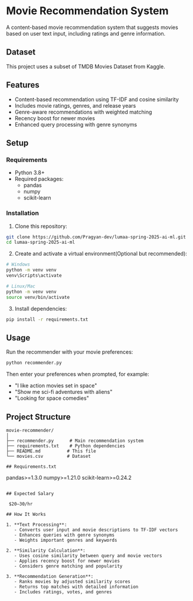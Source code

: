 # Movie Recommendation System

A content-based movie recommendation system that suggests movies based on user text input, including ratings and genre information.

## Dataset

This project uses a subset of TMDB Movies Dataset from Kaggle.


## Features

- Content-based recommendation using TF-IDF and cosine similarity
- Includes movie ratings, genres, and release years
- Genre-aware recommendations with weighted matching
- Recency boost for newer movies
- Enhanced query processing with genre synonyms

## Setup

### Requirements

- Python 3.8+
- Required packages:
  - pandas
  - numpy
  - scikit-learn

### Installation

1. Clone this repository:
```bash
git clone https://github.com/Pragyan-dev/lumaa-spring-2025-ai-ml.git
cd lumaa-spring-2025-ai-ml
```

2. Create and activate a virtual environment(Optional but recommended):
```bash
# Windows
python -m venv venv
venv\Scripts\activate

# Linux/Mac
python -m venv venv
source venv/bin/activate
```

3. Install dependencies:
```bash
pip install -r requirements.txt
```

## Usage

Run the recommender with your movie preferences:
```bash
python recommender.py
```

Then enter your preferences when prompted, for example:
- "I like action movies set in space"
- "Show me sci-fi adventures with aliens"
- "Looking for space comedies"


## Project Structure

```
movie-recommender/
│
├── recommender.py      # Main recommendation system
├── requirements.txt    # Python dependencies
├── README.md          # This file
└── movies.csv         # Dataset 

## Requirements.txt
```
pandas>=1.3.0
numpy>=1.21.0
scikit-learn>=0.24.2
```

## Expected Salary

 $20–30/hr

## How It Works

1. **Text Processing**:
   - Converts user input and movie descriptions to TF-IDF vectors
   - Enhances queries with genre synonyms
   - Weights important genres and keywords

2. **Similarity Calculation**:
   - Uses cosine similarity between query and movie vectors
   - Applies recency boost for newer movies
   - Considers genre matching and popularity

3. **Recommendation Generation**:
   - Ranks movies by adjusted similarity scores
   - Returns top matches with detailed information
   - Includes ratings, votes, and genres

